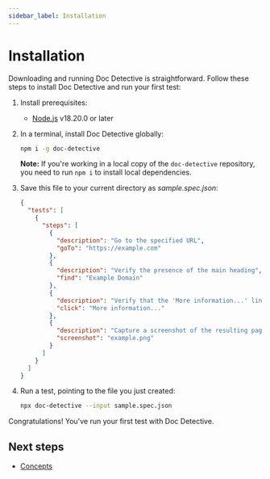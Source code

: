 ```yaml
---
sidebar_label: Installation
---
```


# Installation

Downloading and running Doc Detective is straightforward. Follow these steps to install Doc Detective and run your first test:

1. Install prerequisites:

   - [Node.js](https://nodejs.org/) v18.20.0 or later

2. In a terminal, install Doc Detective globally:

   ```bash
   npm i -g doc-detective
   ```

   **Note:** If you're working in a local copy of the `doc-detective` repository, you need to run `npm i` to install local dependencies.

3. Save this file to your current directory as _sample.spec.json_:

   ```json
   {
     "tests": [
       {
         "steps": [
           {
             "description": "Go to the specified URL",
             "goTo": "https://example.com"
           },
           {
             "description": "Verify the presence of the main heading",
             "find": "Example Domain"
           },
           {
             "description": "Verify that the 'More information...' link is present and working",
             "click": "More information..."
           },
           {
             "description": "Capture a screenshot of the resulting page",
             "screenshot": "example.png"
           }
         ]
       }
     ]
   }
   ```

4. Run a test, pointing to the file you just created:

   ```bash
   npx doc-detective --input sample.spec.json
   ```

Congratulations! You've run your first test with Doc Detective.

## Next steps

- [Concepts](/docs/get-started/concepts)
